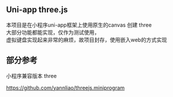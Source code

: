 ## Uni-app three.js
本项目是在小程序uni-app框架上使用原生的canvas 创建 three  
大部分功能都能实现，仅作为测试使用，  
虚拟键盘实现起来非常的麻烦，故项目封存，使用嵌入web的方式实现

## 部分参考
小程序兼容版本 three

https://github.com/yannliao/threejs.miniprogram